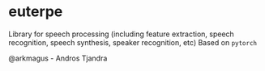 # euterpe

Library for speech processing (including feature extraction, speech recognition, speech synthesis, speaker recognition, etc)
Based on `pytorch`

@arkmagus - Andros Tjandra
